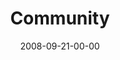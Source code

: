 ---
layout: message
category: message
series: "Core Strength"
title: "Community"
date: 2008-09-21-00-00
message_id: 520
audio: "http://s3.amazonaws.com/crossroads-media/messages/audio/092008ServiceAudio.mp3"
audio-duration: "30:59"
program: "http://s3.amazonaws.com/crossroads-media/documents/0920_21Program.pdf"
notes-description: ""
notes: "http://s3.amazonaws.com/crossroads-media/documents/092008StudyNotes.pdf"
notes-title: "Core Strength&#58; Community (Study Notes)"
description: "Brian Tome discusses how being in community with others is another essential aspect of spiritual growth, another core 
discipline."
video: "http://s3.amazonaws.com/crossroads-media/messages/video/092008Service.mp4"
video-duration: "30:59"
video-image: "http://s3.amazonaws.com/crossroads-media/images/092008ServiceStill.jpg"
tag: 
 - community
 - tome
explicit: false
---